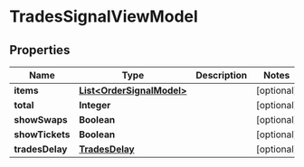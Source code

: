 # TradesSignalViewModel

## Properties
Name | Type | Description | Notes
------------ | ------------- | ------------- | -------------
**items** | [**List&lt;OrderSignalModel&gt;**](OrderSignalModel.md) |  |  [optional]
**total** | **Integer** |  |  [optional]
**showSwaps** | **Boolean** |  |  [optional]
**showTickets** | **Boolean** |  |  [optional]
**tradesDelay** | [**TradesDelay**](TradesDelay.md) |  |  [optional]
